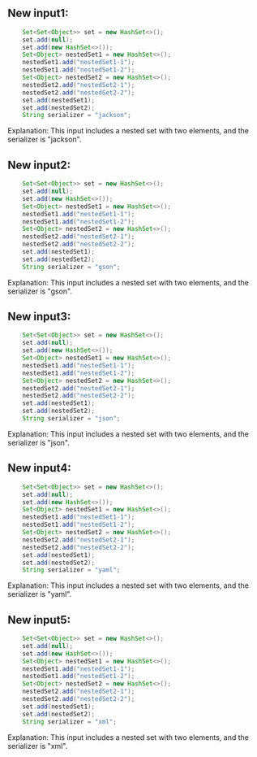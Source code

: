 ## New input1:
```java
    Set<Set<Object>> set = new HashSet<>();
    set.add(null);
    set.add(new HashSet<>());
    Set<Object> nestedSet1 = new HashSet<>();
    nestedSet1.add("nestedSet1-1");
    nestedSet1.add("nestedSet1-2");
    Set<Object> nestedSet2 = new HashSet<>();
    nestedSet2.add("nestedSet2-1");
    nestedSet2.add("nestedSet2-2");
    set.add(nestedSet1);
    set.add(nestedSet2);
    String serializer = "jackson";
```
Explanation: This input includes a nested set with two elements, and the serializer is "jackson".

## New input2:
```java
    Set<Set<Object>> set = new HashSet<>();
    set.add(null);
    set.add(new HashSet<>());
    Set<Object> nestedSet1 = new HashSet<>();
    nestedSet1.add("nestedSet1-1");
    nestedSet1.add("nestedSet1-2");
    Set<Object> nestedSet2 = new HashSet<>();
    nestedSet2.add("nestedSet2-1");
    nestedSet2.add("nestedSet2-2");
    set.add(nestedSet1);
    set.add(nestedSet2);
    String serializer = "gson";
```
Explanation: This input includes a nested set with two elements, and the serializer is "gson".

## New input3:
```java
    Set<Set<Object>> set = new HashSet<>();
    set.add(null);
    set.add(new HashSet<>());
    Set<Object> nestedSet1 = new HashSet<>();
    nestedSet1.add("nestedSet1-1");
    nestedSet1.add("nestedSet1-2");
    Set<Object> nestedSet2 = new HashSet<>();
    nestedSet2.add("nestedSet2-1");
    nestedSet2.add("nestedSet2-2");
    set.add(nestedSet1);
    set.add(nestedSet2);
    String serializer = "json";
```
Explanation: This input includes a nested set with two elements, and the serializer is "json".

## New input4:
```java
    Set<Set<Object>> set = new HashSet<>();
    set.add(null);
    set.add(new HashSet<>());
    Set<Object> nestedSet1 = new HashSet<>();
    nestedSet1.add("nestedSet1-1");
    nestedSet1.add("nestedSet1-2");
    Set<Object> nestedSet2 = new HashSet<>();
    nestedSet2.add("nestedSet2-1");
    nestedSet2.add("nestedSet2-2");
    set.add(nestedSet1);
    set.add(nestedSet2);
    String serializer = "yaml";
```
Explanation: This input includes a nested set with two elements, and the serializer is "yaml".

## New input5:
```java
    Set<Set<Object>> set = new HashSet<>();
    set.add(null);
    set.add(new HashSet<>());
    Set<Object> nestedSet1 = new HashSet<>();
    nestedSet1.add("nestedSet1-1");
    nestedSet1.add("nestedSet1-2");
    Set<Object> nestedSet2 = new HashSet<>();
    nestedSet2.add("nestedSet2-1");
    nestedSet2.add("nestedSet2-2");
    set.add(nestedSet1);
    set.add(nestedSet2);
    String serializer = "xml";
```
Explanation: This input includes a nested set with two elements, and the serializer is "xml".
